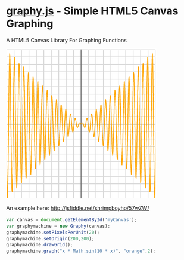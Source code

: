 [graphy.js]() - Simple HTML5 Canvas Graphing
=========

A HTML5 Canvas Library For Graphing Functions

![sin](/graphy.PNG)

An example here: http://jsfiddle.net/shrimpboyho/57wZW/
```js
var canvas = document.getElementById('myCanvas');
var graphymachine = new Graphy(canvas);
graphymachine.setPixelsPerUnit(20);
graphymachine.setOrigin(200,200);
graphymachine.drawGrid();
graphymachine.graph("x * Math.sin(10 * x)", "orange",2);

```

